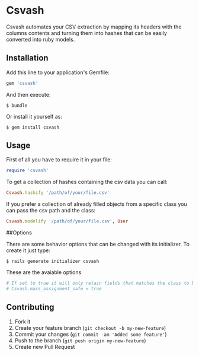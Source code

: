 # Csvash

Csvash automates your CSV extraction by mapping its headers with the columns contents and turning them into hashes that can be easily converted into ruby models.

## Installation

Add this line to your application's Gemfile:

```ruby
gem 'csvash'
```

And then execute:

```
$ bundle
```

Or install it yourself as:

```
$ gem install csvash
```

## Usage

First of all you have to require it in your file:

```ruby
require 'csvash'
```

To get a collection of hashes containing the csv data you can call:

```ruby
Csvash.hashify '/path/of/your/file.csv'
```

If you prefer a collection of already filled objects from a specific class you can pass the csv path and the class:

```ruby
Csvash.modelify '/path/of/your/file.csv', User
```

##Options

There are some behavior options that can be changed with its initializer. To create it just type:

```
$ rails generate initializer csvash
```

These are the avaiable options

```ruby
# If set to true it will only retain fields that matches the class to be filled. Default is false.
# Csvash.mass_assignment_safe = true
```

## Contributing

1. Fork it
2. Create your feature branch (`git checkout -b my-new-feature`)
3. Commit your changes (`git commit -am 'Added some feature'`)
4. Push to the branch (`git push origin my-new-feature`)
5. Create new Pull Request